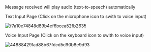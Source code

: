 Message received will play audio (text-to-speech) automatically

Text Input Page (Click on the microphone icon to swith to voice input)

![f7a10e74848d89b4ef6bcea52fb2635](https://github.com/zlc1254130852/AI_Assistant_Android/assets/118621914/2a5b6ef0-a87d-4cda-ad0a-1eda1ec2eac7)

Voice Input Page (Click on the keyboard icon to swith to voice input)

![44888429fad88b67fdcd5d90b8e9d93](https://github.com/zlc1254130852/AI_Assistant_Android/assets/118621914/b2952e73-1b52-4f60-bc0c-a02f53bf0ac3)

